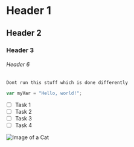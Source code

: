 # Header 1
## Header 2
### Header 3
###### Header 6

```
Dont run this stuff which is done differently 
```

``` Javascript
var myVar = "Hello, world!";
```

- [ ] Task 1
- [ ] Task 2
- [ ] Task 3
- [ ] Task 4

![Image of a Cat](https://octodex.github.com/images/yaktocat.png)
